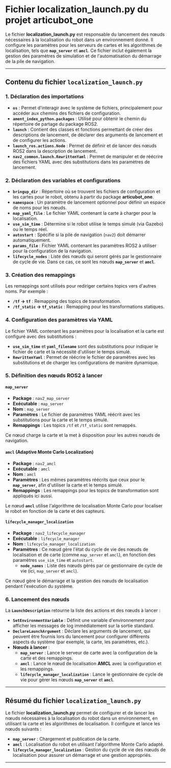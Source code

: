 # Fichier **localization_launch.py** du projet **articubot_one**

Le fichier **localization_launch.py** est responsable du lancement des nœuds nécessaires à la localisation du robot dans un environnement donné. Il configure les paramètres pour les serveurs de cartes et les algorithmes de localisation, tels que **`map_server`** et **`amcl`**. Ce fichier inclut également la gestion des paramètres de simulation et de l'automatisation du démarrage de la pile de navigation.

---

## **Contenu du fichier `localization_launch.py`**

### **1. Déclaration des importations**
- **`os`** : Permet d'interagir avec le système de fichiers, principalement pour accéder aux chemins des fichiers de configuration.
- **`ament_index_python.packages`** : Utilisé pour obtenir le chemin du répertoire de partage du package ROS2.
- **`launch`** : Contient des classes et fonctions permettant de créer des descriptions de lancement, de déclarer des arguments de lancement et de configurer les actions.
- **`launch_ros.actions.Node`** : Permet de définir et de lancer des nœuds ROS2 dans la description de lancement.
- **`nav2_common.launch.RewrittenYaml`** : Permet de manipuler et de réécrire des fichiers YAML avec des substitutions dans les paramètres de lancement.

### **2. Déclaration des variables et configurations**
- **`bringup_dir`** : Répertoire où se trouvent les fichiers de configuration et les cartes pour le robot, obtenu à partir du package **articubot_one**.
- **`namespace`** : Un paramètre de lancement optionnel pour définir un espace de noms pour les nœuds.
- **`map_yaml_file`** : Le fichier YAML contenant la carte à charger pour la localisation.
- **`use_sim_time`** : Détermine si le robot utilise le temps simulé (via Gazebo) ou le temps réel.
- **`autostart`** : Spécifie si la pile de navigation (`nav2`) doit démarrer automatiquement.
- **`params_file`** : Fichier YAML contenant les paramètres ROS2 à utiliser pour la configuration de la navigation.
- **`lifecycle_nodes`** : Liste des nœuds qui seront gérés par le gestionnaire de cycle de vie. Dans ce cas, ce sont les nœuds **`map_server`** et **`amcl`**.

### **3. Création des remappings**
Les remappings sont utilisés pour rediriger certains topics vers d'autres noms. Par exemple :
- **`/tf` → `tf`** : Remapping des topics de transformation.
- **`/tf_static` → `tf_static`** : Remapping pour les transformations statiques.

### **4. Configuration des paramètres via YAML**
Le fichier YAML contenant les paramètres pour la localisation et la carte est configuré avec des substitutions :
- **`use_sim_time`** et **`yaml_filename`** sont des substitutions pour indiquer le fichier de carte et la nécessité d'utiliser le temps simulé.
- **`RewrittenYaml`** : Permet de réécrire le fichier de paramètres avec les substitutions et de charger les configurations de manière dynamique.

### **5. Définition des nœuds ROS2 à lancer**

#### **`map_server`**
- **Package** : `nav2_map_server`
- **Exécutable** : `map_server`
- **Nom** : `map_server`
- **Paramètres** : Le fichier de paramètres YAML réécrit avec les substitutions pour la carte et le temps simulé.
- **Remappings** : Les topics `/tf` et `/tf_static` sont remappés.
  
Ce nœud charge la carte et la met à disposition pour les autres nœuds de navigation.

#### **`amcl` (Adaptive Monte Carlo Localization)**
- **Package** : `nav2_amcl`
- **Exécutable** : `amcl`
- **Nom** : `amcl`
- **Paramètres** : Les mêmes paramètres réécrits que ceux pour le **`map_server`**, afin d'utiliser la carte et le temps simulé.
- **Remappings** : Les remappings pour les topics de transformation sont appliqués ici aussi.

Le nœud **`amcl`** utilise l'algorithme de localisation Monte Carlo pour localiser le robot en fonction de la carte et des capteurs.

#### **`lifecycle_manager_localization`**
- **Package** : `nav2_lifecycle_manager`
- **Exécutable** : `lifecycle_manager`
- **Nom** : `lifecycle_manager_localization`
- **Paramètres** : Ce nœud gère l'état du cycle de vie des nœuds de localisation et de carte (comme `map_server` et `amcl`), en fonction des paramètres `use_sim_time` et `autostart`.
  - **`node_names`** : Liste des nœuds gérés par ce gestionnaire de cycle de vie (ici, `map_server` et `amcl`).

Ce nœud gère le démarrage et la gestion des nœuds de localisation pendant l'exécution du système.

### **6. Lancement des nœuds**
La **`LaunchDescription`** retourne la liste des actions et des nœuds à lancer :
- **`SetEnvironmentVariable`** : Définit une variable d'environnement pour afficher les messages de log immédiatement sur la sortie standard.
- **`DeclareLaunchArgument`** : Déclare les arguments de lancement, qui peuvent être fournis lors du lancement pour configurer différents aspects du système (par exemple, la carte, les paramètres, etc.).
- **Nœuds à lancer** :
  - **`map_server`** : Lance le serveur de carte avec la configuration de la carte et des remappings.
  - **`amcl`** : Lance le nœud de localisation **AMCL** avec la configuration et les remappings.
  - **`lifecycle_manager_localization`** : Lance le gestionnaire de cycle de vie pour gérer les nœuds **`map_server`** et **`amcl`**.

---

## **Résumé du fichier `localization_launch.py`**

Le fichier **localization_launch.py** permet de configurer et de lancer les nœuds nécessaires à la localisation du robot dans un environnement, en utilisant la carte et les algorithmes de localisation. Il configure et lance les nœuds suivants :
- **`map_server`** : Chargement et publication de la carte.
- **`amcl`** : Localisation du robot en utilisant l'algorithme Monte Carlo adapté.
- **`lifecycle_manager_localization`** : Gestion du cycle de vie des nœuds de localisation pour assurer un démarrage et une gestion appropriés.

---
